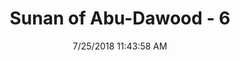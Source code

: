 ---
title        : "Sunan of Abu-Dawood - 6"
date         : 7/25/2018 11:43:58 AM
draft        : false
type         : "hadith"
layout       : "hadith"
BookCode     : "SAD"
HadithNumber : "6"
tags  :  ["Ma'qil ibn AbuMa'qil al-Asadi"]
---